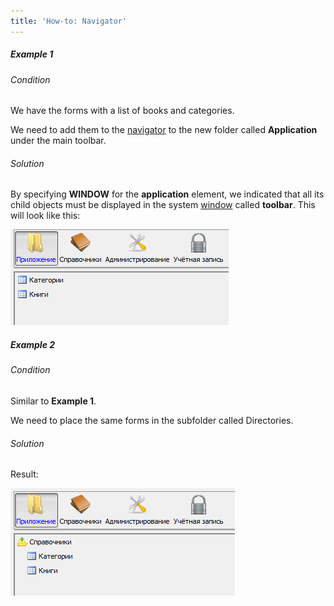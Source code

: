 ```yaml
---
title: 'How-to: Navigator'
---
```


##### Example 1

###### Condition

We have the forms with a list of books and categories.


We need to add them to the [navigator](Navigator.md) to the new folder called **Application** under the main toolbar.

###### Solution


By specifying **WINDOW** for the **application** element, we indicated that all its child objects must be displayed in the system [window](Navigator_design.md) called **toolbar**. This will look like this:

![](attachments/46367463/46367465.png)

##### Example 2

###### Condition

Similar to **Example 1**.

We need to place the same forms in the subfolder called Directories.

###### Solution


Result:

![](attachments/46367463/46367468.png)
